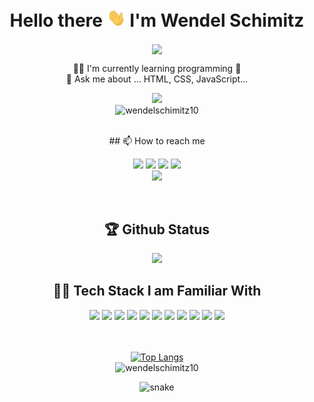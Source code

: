 <h1 align="center">  Hello there  <img alt = gif src ="hand.gif" width= "30"/> I'm Wendel Schimitz</h1>

 <div align="center">
 
<img align="center" src="https://readme-typing-svg.herokuapp.com?size=30&color=F70202&center=true&vCenter=true&width=650&height=90&lines=Welcome+to+my+profile+on+GitHub!!;I'm+a+Web+Developer+Student">
  

  👩‍💻  I'm currently learning programming :rocket:
  <br>
 💬 Ask me about ... HTML, CSS, JavaScript...
 <br>

<img  width="260" src="https://raw.githubusercontent.com/MicaelliMedeiros/micaellimedeiros/master/image/computer-illustration.png"><br>
<img src="https://komarev.com/ghpvc/?username=wendelschimitz10&label=Profile%20views&color=0e75b6&style=flat" alt="wendelschimitz10" /> 

 <br>
## 📫 How to reach me

<a href="mailto:w10schimitz@gmail.com"><img src="https://img.shields.io/badge/-Email-%23333?style=for-the-badge&logo=gmail&logoColor=white"/><a/>
<a href="https://www.linkedin.com/in/wendel-ccomp/" target="_blank"><img src="https://img.shields.io/badge/-LinkedIn-%230077B5?style=for-the-badge&logo=linkedin&logoColor=white" target="_blank"></a> 
<a href="https://www.instagram.com/wendel.ccomp/" target="_blank"><img src="https://img.shields.io/badge/-Instagram-%23E4405F?style=for-the-badge&logo=instagram&logoColor=white" target="_blank"></a>
<a href="https://www.facebook.com/wendel.ccomp/" target="_blank"><img src="https://img.shields.io/badge/Facebook-1877F2?style=for-the-badge&logo=facebook&logoColor=white" target="_blank"></a>
<br>
<a href="https://github.com/wendelschimitz10"><img src="https://img.shields.io/github/followers/wendelschimitz10?label=follow&style=social"></a>
         
<br>
  
    
## 🏆 Github Status
  
<img src="https://github-readme-stats.vercel.app/api?username=wendelschimitz10&show_icons=true&theme=tokyonight&include_all_commits=true&count_private=true "/>
   
  
## 👨‍💻 Tech Stack I am Familiar With
<img src="https://img.shields.io/badge/React-20232A?style=for-the-badge&logo=react&logoColor=61DAFB"/>
<img src="https://img.shields.io/badge/Redux-593D88?style=for-the-badge&logo=redux&logoColor=white"/>
<img src="https://img.shields.io/badge/React_Router-CA4245?style=for-the-badge&logo=react-router&logoColor=white"/>
<img src="https://img.shields.io/badge/Bootstrap-563D7C?style=for-the-badge&logo=bootstrap&logoColor=white"/>
<img src="https://img.shields.io/badge/styled--components-DB7093?style=for-the-badge&logo=styled-components&logoColor=white"/>
<img src="https://img.shields.io/badge/javascript%20-%23323330.svg?&style=for-the-badge&logo=javascript&logoColor=%23F7DF1E"/>
<img src="https://img.shields.io/badge/HTML5-E34F26?style=for-the-badge&logo=html5&logoColor=white"/>
<img src="https://img.shields.io/badge/CSS3-1572B6?style=for-the-badge&logo=css3&logoColor=white"/>
<img src="https://img.shields.io/badge/git%20-%23F05033.svg?&style=for-the-badge&logo=git&logoColor=white"/> 
<img src="https://img.shields.io/badge/github%20-%23121011.svg?&style=for-the-badge&logo=github&logoColor=white"/>
<img src="https://img.shields.io/badge/Visual_Studio_Code-0078D4?style=for-the-badge&logo=visual%20studio%20code&logoColor=white"/>
<br>
<br>  
<br>
  
[![Top Langs](https://github-readme-stats.vercel.app/api/top-langs/?username=wendelschimitz10&&layout=compact&7&theme=tokyonight)](https://github.com/wendelschimitz10/github-readme-stats)<br>
<img src="https://github-readme-streak-stats.herokuapp.com/?user=wendelschimitz10&7&theme=tokyonight" alt="wendelschimitz10" />
<br>

<!--- Snake: --->

<img src="https://github.com/wendelschimitz10/wendelschimitz10/raw/output/github-contribution-grid-snake.svg" alt="snake">

</div>
